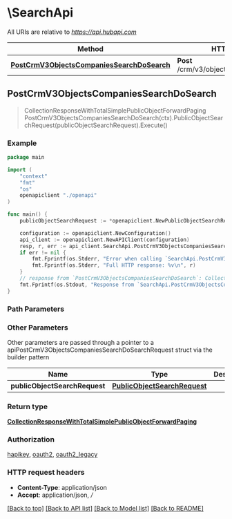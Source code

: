 # \SearchApi

All URIs are relative to *https://api.hubapi.com*

Method | HTTP request | Description
------------- | ------------- | -------------
[**PostCrmV3ObjectsCompaniesSearchDoSearch**](SearchApi.md#PostCrmV3ObjectsCompaniesSearchDoSearch) | **Post** /crm/v3/objects/companies/search | 



## PostCrmV3ObjectsCompaniesSearchDoSearch

> CollectionResponseWithTotalSimplePublicObjectForwardPaging PostCrmV3ObjectsCompaniesSearchDoSearch(ctx).PublicObjectSearchRequest(publicObjectSearchRequest).Execute()



### Example

```go
package main

import (
    "context"
    "fmt"
    "os"
    openapiclient "./openapi"
)

func main() {
    publicObjectSearchRequest := *openapiclient.NewPublicObjectSearchRequest([]openapiclient.FilterGroup{*openapiclient.NewFilterGroup([]openapiclient.Filter{*openapiclient.NewFilter("PropertyName_example", "Operator_example")})}, []string{"Sorts_example"}, []string{"Properties_example"}, int32(123), int32(123)) // PublicObjectSearchRequest | 

    configuration := openapiclient.NewConfiguration()
    api_client := openapiclient.NewAPIClient(configuration)
    resp, r, err := api_client.SearchApi.PostCrmV3ObjectsCompaniesSearchDoSearch(context.Background()).PublicObjectSearchRequest(publicObjectSearchRequest).Execute()
    if err != nil {
        fmt.Fprintf(os.Stderr, "Error when calling `SearchApi.PostCrmV3ObjectsCompaniesSearchDoSearch``: %v\n", err)
        fmt.Fprintf(os.Stderr, "Full HTTP response: %v\n", r)
    }
    // response from `PostCrmV3ObjectsCompaniesSearchDoSearch`: CollectionResponseWithTotalSimplePublicObjectForwardPaging
    fmt.Fprintf(os.Stdout, "Response from `SearchApi.PostCrmV3ObjectsCompaniesSearchDoSearch`: %v\n", resp)
}
```

### Path Parameters



### Other Parameters

Other parameters are passed through a pointer to a apiPostCrmV3ObjectsCompaniesSearchDoSearchRequest struct via the builder pattern


Name | Type | Description  | Notes
------------- | ------------- | ------------- | -------------
 **publicObjectSearchRequest** | [**PublicObjectSearchRequest**](PublicObjectSearchRequest.md) |  | 

### Return type

[**CollectionResponseWithTotalSimplePublicObjectForwardPaging**](CollectionResponseWithTotalSimplePublicObjectForwardPaging.md)

### Authorization

[hapikey](../README.md#hapikey), [oauth2](../README.md#oauth2), [oauth2_legacy](../README.md#oauth2_legacy)

### HTTP request headers

- **Content-Type**: application/json
- **Accept**: application/json, */*

[[Back to top]](#) [[Back to API list]](../README.md#documentation-for-api-endpoints)
[[Back to Model list]](../README.md#documentation-for-models)
[[Back to README]](../README.md)

